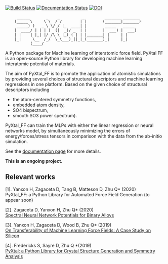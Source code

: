 [![Build Status](https://travis-ci.org/qzhu2017/PyXtal_FF.svg?branch=master)](https://travis-ci.org/qzhu2017/PyXtal_FF) [![Documentation Status](https://readthedocs.org/projects/pyxtal-ff/badge/?version=latest)](https://pyxtal-ff.readthedocs.io/en/latest/?badge=latest)
[![DOI](https://zenodo.org/badge/DOI/10.5281/zenodo.3839987.svg)](https://doi.org/10.5281/zenodo.3839987)




         ______       _    _          _         _______ _______ 
        (_____ \     \ \  / /        | |       (_______|_______)
         _____) )   _ \ \/ / |_  ____| |        _____   _____   
        |  ____/ | | | )  (|  _)/ _  | |       |  ___) |  ___)  
        | |    | |_| |/ /\ \ |_( ( | | |_______| |     | |      
        |_|     \__  /_/  \_\___)_||_|_(_______)_|     |_|      
               (____/  
               
A Python package for Machine learning of interatomic force field.
PyXtal FF is an open-source Python library for developing machine learning interatomic potential of materials. 

The aim of PyXtal_FF is to promote the application of atomistic simulations by providing several choices of structural descriptors and machine learning regressions in one platform. Based on the given choice of structural descriptors including 
- the atom-centered symmetry functions, 
- embedded atom density, 
- SO4 bispectrum, 
- smooth SO3 power spectrum). 

PyXtal\_FF can train the MLPs with either the linear regression or neural networks model, by simultaneously minimizing the errors of energy/forces/stress tensors in comparison with the data from the ab-initio simulation.

See the [documentation page](https://pyxtal-ff.readthedocs.io/en/latest/) for more details.

**This is an ongoing project.**

## Relevant works

[1]. Yanxon H, Zagaceta D, Tang B, Matteson D, Zhu Q* (2020)\
PyXtal\_FF: a Python Library for Automated Force Field Generation (to appear soon)

[2]. Zagaceta D, Yanxon H, Zhu Q* (2020) \
[Spectral Neural Network Potentials for Binary Alloys](http://arxiv.org/abs/2005.04332)

[3]. Yanxon H, Zagaceta D, Wood B, Zhu Q* (2019) \
[On Transferability of Machine Learning Force Fields: A Case Study on Silicon](https://arxiv.org/pdf/2001.00972.pdf)

[4]. Fredericks S, Sayre D, Zhu Q *(2019) \
[PyXtal: a Python Library for Crystal Structure Generation and Symmetry Analysis](https://arxiv.org/pdf/1911.11123.pdf)
